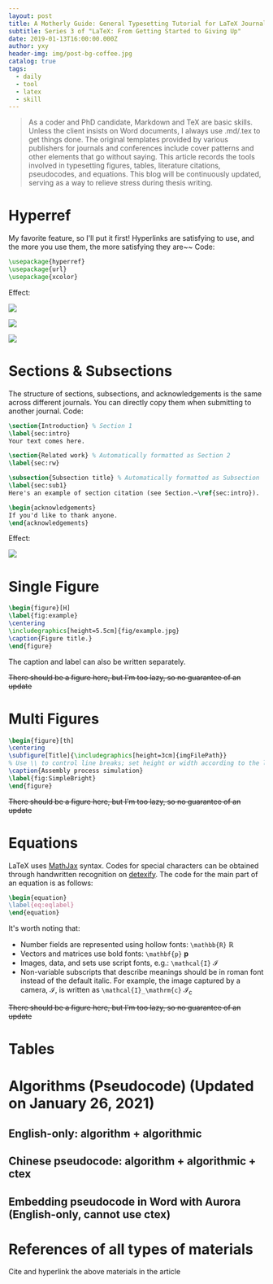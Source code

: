 ```yaml
---
layout: post
title: A Motherly Guide: General Typesetting Tutorial for LaTeX Journals and Conferences
subtitle: Series 3 of "LaTeX: From Getting Started to Giving Up"
date: 2019-01-13T16:00:00.000Z
author: yxy
header-img: img/post-bg-coffee.jpg
catalog: true
tags:
  - daily
  - tool
  - latex
  - skill
---
```


> As a coder and PhD candidate, Markdown and TeX are basic skills. Unless the client insists on Word documents, I always use .md/.tex to get things done. The original templates provided by various publishers for journals and conferences include cover patterns and other elements that go without saying. This article records the tools involved in typesetting figures, tables, literature citations, pseudocodes, and equations. This blog will be continuously updated, serving as a way to relieve stress during thesis writing.

# Hyperref
My favorite feature, so I'll put it first! Hyperlinks are satisfying to use, and the more you use them, the more satisfying they are~~ Code:

```latex
\usepackage{hyperref}
\usepackage{url}
\usepackage{xcolor}
```

Effect:

![](https://pt.sjtu.edu.cn/picbucket/95136_154752494908.png)

![](https://pt.sjtu.edu.cn/picbucket/95136_154752503783.png)

![](https://pt.sjtu.edu.cn/picbucket/95136_154752511482.png)

# Sections & Subsections
The structure of sections, subsections, and acknowledgements is the same across different journals. You can directly copy them when submitting to another journal. Code:

```latex
\section{Introduction} % Section 1
\label{sec:intro}
Your text comes here.

\section{Related work} % Automatically formatted as Section 2
\label{sec:rw}

\subsection{Subsection title} % Automatically formatted as Subsection
\label{sec:sub1}
Here's an example of section citation (see Section.~\ref{sec:intro}).

\begin{acknowledgements}
If you'd like to thank anyone.
\end{acknowledgements}
```

Effect:

![](https://pt.sjtu.edu.cn/picbucket/95136_154752553572.png)

# Single Figure
```latex
\begin{figure}[H]
\label{fig:example}
\centering
\includegraphics[height=5.5cm]{fig/example.jpg}
\caption{Figure title.}
\end{figure}
```

The caption and label can also be written separately.

~~There should be a figure here, but I'm too lazy, so no guarantee of an update~~

# Multi Figures
```latex
\begin{figure}[th]
\centering
\subfigure[Title]{\includegraphics[height=3cm]{imgFilePath}}
% Use \\ to control line breaks; set height or width according to the layout width, calculate the number of figures to insert, and then compute the size yourself.
\caption{Assembly process simulation}
\label{fig:SimpleBright}
\end{figure}
```

~~There should be a figure here, but I'm too lazy, so no guarantee of an update~~

# Equations
LaTeX uses [MathJax](http://meta.math.stackexchange.com/questions/5020/mathjax-basic-tutorial-and-quick-reference) syntax. Codes for special characters can be obtained through handwritten recognition on [detexify](http://detexify.kirelabs.org/classify.html). The code for the main part of an equation is as follows:

```latex
\begin{equation}
\label{eq:eqlabel}
\end{equation}
```

It's worth noting that:
- Number fields are represented using hollow fonts: `\mathbb{R}` $\mathbb{R}$
- Vectors and matrices use bold fonts: `\mathbf{p}` $\mathbf{p}$
- Images, data, and sets use script fonts, e.g.: `\mathcal{I}` $\mathcal{I}$
- Non-variable subscripts that describe meanings should be in roman font instead of the default italic. For example, the image captured by a camera, $\mathcal{I}$, is written as `\mathcal{I}_\mathrm{c}` $\mathcal{I}_\mathrm{c}$

~~There should be a figure here, but I'm too lazy, so no guarantee of an update~~

# Tables

# Algorithms (Pseudocode) (Updated on January 26, 2021)
## English-only: algorithm + algorithmic
## Chinese pseudocode: algorithm + algorithmic + ctex
## Embedding pseudocode in Word with Aurora (English-only, cannot use ctex)

# References of all types of materials
Cite and hyperlink the above materials in the article